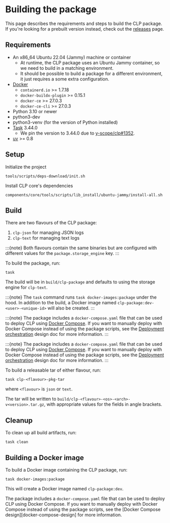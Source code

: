# Building the package

This page describes the requirements and steps to build the CLP package. If you're looking for a
prebuilt version instead, check out the [releases](https://github.com/y-scope/clp/releases) page.

## Requirements

* An x86_64 Ubuntu 22.04 (Jammy) machine or container
  * At runtime, the CLP package uses an Ubuntu Jammy container, so we need to build in a matching
    environment.
  * It should be possible to build a package for a different environment, it just requires a some
    extra configuration.
* [Docker]
  * `containerd.io` >= 1.7.18
  * `docker-buildx-plugin` >= 0.15.1
  * `docker-ce` >= 27.0.3
  * `docker-ce-cli` >= 27.0.3
* Python 3.10 or newer
* python3-dev
* python3-venv (for the version of Python installed)
* [Task] 3.44.0
  * We pin the version to 3.44.0 due to [y-scope/clp#1352].
* [uv] >= 0.8

## Setup

Initialize the project

```shell
tools/scripts/deps-download/init.sh
```

Install CLP core's dependencies

```shell
components/core/tools/scripts/lib_install/ubuntu-jammy/install-all.sh
```

## Build

There are two flavours of the CLP package:

1. `clp-json` for managing JSON logs
2. `clp-text` for managing text logs

:::{note}
Both flavours contain the same binaries but are configured with different values for the
`package.storage_engine` key.
:::

To build the package, run:

```shell
task
```

The build will be in `build/clp-package` and defaults to using the storage engine for `clp-text`.

:::{note}
The `task` command runs `task docker-images:package` under the hood. In addition to the build, a
Docker image named `clp-package:dev-<user>-<unique-id>` will also be created.
:::

:::{note}
The package includes a `docker-compose.yaml` file that can be used to deploy CLP using [Docker
Compose][docker-compose]. If you want to manually deploy with Docker Compose instead of using the
package scripts, see the [Deployment orchestration][design-deployment-orchestration] design doc for
more information.
:::

:::{note}
The package includes a `docker-compose.yaml` file that can be used to deploy CLP using [Docker
Compose][docker-compose]. If you want to manually deploy with Docker Compose instead of using the
package scripts, see the [Deployment orchestration][design-deployment-orchestration] design doc for
more information.
:::

To build a releasable tar of either flavour, run:

```shell
task clp-<flavour>-pkg-tar
```

where `<flavour>` is `json` or `text`.

The tar will be written to `build/clp-<flavour>-<os>-<arch>-v<version>.tar.gz`, with appropriate
values for the fields in angle brackets.

## Cleanup

To clean up all build artifacts, run:

```shell
task clean
```

## Building a Docker image

To build a Docker image containing the CLP package, run:

```shell
task docker-images:package
```

This will create a Docker image named `clp-package:dev`.

The package includes a `docker-compose.yaml` file that can be used to deploy CLP using Docker Compose.
If you want to manually deploy with Docker Compose instead of using the package scripts, see the 
[Docker Compose design][docker-compose-design] for more information.

[Docker]: https://docs.docker.com/engine/install/
[docker-compose]: https://docs.docker.com/compose/
[design-deployment-orchestration]: design-deployment-orchestration.md
[Task]: https://taskfile.dev/
[uv]: https://docs.astral.sh/uv/
[y-scope/clp#1352]: https://github.com/y-scope/clp/issues/1352

